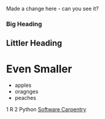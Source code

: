 
Made a change here - can you see it?

### Big Heading
## Littler Heading
# Even Smaller

- apples
- oragnges
- peaches

1 R
2 Python
[Software Carpentry](res) 
